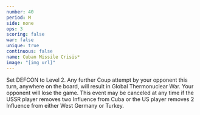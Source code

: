 ```yaml
---
number: 40
period: M
side: none
ops: 3
scoring: false
war: false
unique: true
continuous: false
name: Cuban Missile Crisis*
image: "[img url]"
---
```

Set DEFCON to Level 2. Any further Coup attempt by your opponent this turn, anywhere on the board, will result in Global Thermonuclear War. Your opponent will lose the game. This event may be canceled at any time if the USSR player removes two Influence from Cuba or the US player removes 2 Influence from either West Germany or Turkey.
